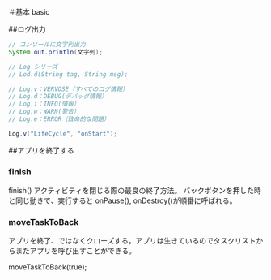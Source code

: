 ＃基本 basic


##ログ出力

```java
// コンソールに文字列出力
System.out.println(文字列);
```

```java
// Log シリーズ
// Lod.d(String tag, String msg);

// Log.v：VERVOSE（すべてのログ情報）
// Log.d：DEBUG(デバッグ情報）
// Log.i：INFO(情報）
// Log.w：WARN(警告）
// Log.e：ERROR（致命的な問題）

Log.v("LifeCycle", "onStart");

```

##アプリを終了する

### finish
finish()
アクティビティを閉じる際の最良の終了方法。
バックボタンを押した時と同じ動きで、実行すると onPause(), onDestroy()が順番に呼ばれる。


### moveTaskToBack 
アプリを終了、ではなくクローズする。アプリは生きているのでタスクリストからまたアプリを呼び出すことができる。

moveTaskToBack(true);

